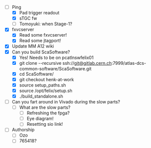 - [ ] Ping
  - [x] Pad trigger readout
  - [x] sTGC fw
  - [ ] Tomoyuki: when Stage-1?
- [x] fxvcserver
  - [x] Read some fxvcserver!
  - [x] Read some jtagport!
- [x] Update MM A12 wiki
- [x] Can you build ScaSoftware?
  - [x] Yes! Needs to be on pcatlnswfelix01
  - [x] git clone --recursive ssh://git@gitlab.cern.ch:7999/atlas-dcs-common-software/ScaSoftware.git
  - [x] cd ScaSoftware/
  - [x] git checkout henk-at-work
  - [x] source setup_paths.sh
  - [x] source /opt/felix/setup.sh
  - [x] ./build_standalone.sh
- [ ] Can you fart around in Vivado during the slow parts?
  - [ ] What are the slow parts?
    - [ ] Refreshing the fpga?
    - [ ] Eye diagram!
    - [ ] Resetting sio link!
- [ ] Authorship
  - [ ] Ozo
  - [ ] 765418?
